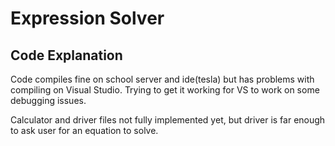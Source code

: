 # Expression Solver


## Code Explanation

Code compiles fine on school server and ide(tesla) but has problems with compiling on Visual Studio. Trying to get it working
for VS to work on some debugging issues.

Calculator and driver files not fully implemented yet, but driver is far enough to ask user for an equation to solve.

